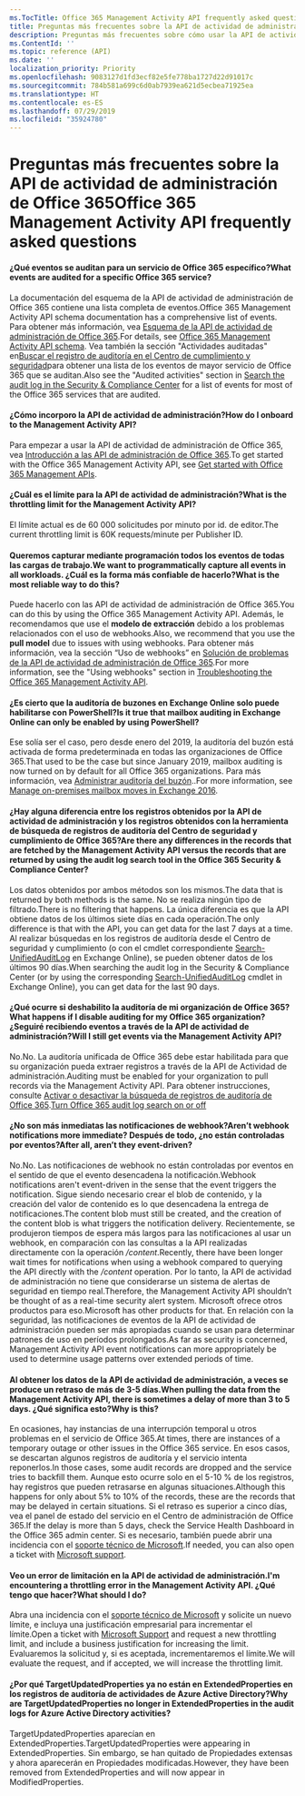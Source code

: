 ```yaml
---
ms.TocTitle: Office 365 Management Activity API frequently asked questions
title: Preguntas más frecuentes sobre la API de actividad de administración de Office 365
description: Preguntas más frecuentes sobre cómo usar la API de actividad de administración de Office 365
ms.ContentId: ''
ms.topic: reference (API)
ms.date: ''
localization_priority: Priority
ms.openlocfilehash: 9083127d1fd3ecf82e5fe778ba1727d22d91017c
ms.sourcegitcommit: 784b581a699c6d0ab7939ea621d5ecbea71925ea
ms.translationtype: HT
ms.contentlocale: es-ES
ms.lasthandoff: 07/29/2019
ms.locfileid: "35924780"
---
```

# <a name="office-365-management-activity-api-frequently-asked-questions"></a><span data-ttu-id="62bd4-103">Preguntas más frecuentes sobre la API de actividad de administración de Office 365</span><span class="sxs-lookup"><span data-stu-id="62bd4-103">Office 365 Management Activity API frequently asked questions</span></span>

#### <a name="what-events-are-audited-for-a-specific-office-365-service"></a><span data-ttu-id="62bd4-104">¿Qué eventos se auditan para un servicio de Office 365 específico?</span><span class="sxs-lookup"><span data-stu-id="62bd4-104">What events are audited for a specific Office 365 service?</span></span>

<span data-ttu-id="62bd4-105">La documentación del esquema de la API de actividad de administración de Office 365 contiene una lista completa de eventos.</span><span class="sxs-lookup"><span data-stu-id="62bd4-105">Office 365 Management Activity API schema documentation has a comprehensive list of events.</span></span> <span data-ttu-id="62bd4-106">Para obtener más información, vea [Esquema de la API de actividad de administración de Office 365](office-365-management-activity-api-schema.md).</span><span class="sxs-lookup"><span data-stu-id="62bd4-106">For details, see [Office 365 Management Activity API schema](office-365-management-activity-api-schema.md).</span></span> <span data-ttu-id="62bd4-107">Vea también la sección "Actividades auditadas" en[Buscar el registro de auditoría en el Centro de cumplimiento y seguridad](https://docs.microsoft.com/es-ES/office365/securitycompliance/search-the-audit-log-in-security-and-compliance#audited-activities)para obtener una lista de los eventos de mayor servicio de Office 365 que se auditan.</span><span class="sxs-lookup"><span data-stu-id="62bd4-107">Also see the "Audited activities" section in [Search the audit log in the Security & Compliance Center](https://docs.microsoft.com/en-us/office365/securitycompliance/search-the-audit-log-in-security-and-compliance#audited-activities) for a list of events for most of the Office 365 services that are audited.</span></span>

#### <a name="how-do-i-onboard-to-the-management-activity-api"></a><span data-ttu-id="62bd4-108">¿Cómo incorporo la API de actividad de administración?</span><span class="sxs-lookup"><span data-stu-id="62bd4-108">How do I onboard to the Management Activity API?</span></span>

<span data-ttu-id="62bd4-109">Para empezar a usar la API de actividad de administración de Office 365, vea [Introducción a las API de administración de Office 365](get-started-with-office-365-management-apis.md).</span><span class="sxs-lookup"><span data-stu-id="62bd4-109">To get started with the Office 365 Management Activity API, see [Get started with Office 365 Management APIs](get-started-with-office-365-management-apis.md).</span></span>
 
#### <a name="what-is-the-throttling-limit-for-the--management-activity-api"></a><span data-ttu-id="62bd4-110">¿Cuál es el límite para la API de actividad de administración?</span><span class="sxs-lookup"><span data-stu-id="62bd4-110">What is the throttling limit for the  Management Activity API?</span></span>

<span data-ttu-id="62bd4-111">El límite actual es de 60 000 solicitudes por minuto por id. de editor.</span><span class="sxs-lookup"><span data-stu-id="62bd4-111">The current throttling limit is 60K requests/minute per Publisher ID.</span></span> 

#### <a name="we-want-to-programmatically-capture-all-events-in-all-workloads-what-is-the-most-reliable-way-to-do-this"></a><span data-ttu-id="62bd4-112">Queremos capturar mediante programación todos los eventos de todas las cargas de trabajo.</span><span class="sxs-lookup"><span data-stu-id="62bd4-112">We want to programmatically capture all events in all workloads.</span></span> <span data-ttu-id="62bd4-113">¿Cuál es la forma más confiable de hacerlo?</span><span class="sxs-lookup"><span data-stu-id="62bd4-113">What is the most reliable way to do this?</span></span>

<span data-ttu-id="62bd4-114">Puede hacerlo con las API de actividad de administración de Office 365.</span><span class="sxs-lookup"><span data-stu-id="62bd4-114">You can do this by using the Office 365 Management Activity API.</span></span> <span data-ttu-id="62bd4-115">Además, le recomendamos que use el **modelo de extracción** debido a los problemas relacionados con el uso de webhooks.</span><span class="sxs-lookup"><span data-stu-id="62bd4-115">Also, we recommend that you use the **pull model** due to issues with using webhooks.</span></span> <span data-ttu-id="62bd4-116">Para obtener más información, vea la sección “Uso de webhooks” en [Solución de problemas de la API de actividad de administración de Office 365](troubleshooting-the-office-365-management-activity-api.md#using-webhooks).</span><span class="sxs-lookup"><span data-stu-id="62bd4-116">For more information, see the "Using webhooks" section in [Troubleshooting the Office 365 Management Activity API](troubleshooting-the-office-365-management-activity-api.md#using-webhooks).</span></span>

#### <a name="is-it-true-that-mailbox-auditing-in-exchange-online-can-only-be-enabled-by-using-powershell"></a><span data-ttu-id="62bd4-117">¿Es cierto que la auditoría de buzones en Exchange Online solo puede habilitarse con PowerShell?</span><span class="sxs-lookup"><span data-stu-id="62bd4-117">Is it true that mailbox auditing in Exchange Online can only be enabled by using PowerShell?</span></span>

<span data-ttu-id="62bd4-118">Ese solía ser el caso, pero desde enero del 2019, la auditoría del buzón está activada de forma predeterminada en todas las organizaciones de Office 365.</span><span class="sxs-lookup"><span data-stu-id="62bd4-118">That used to be the case but since January 2019, mailbox auditing is now turned on by default for all Office 365 organizations.</span></span> <span data-ttu-id="62bd4-119">Para más información, vea [Administrar auditoría del buzón](https://docs.microsoft.com/office365/securitycompliance/enable-mailbox-auditing)..</span><span class="sxs-lookup"><span data-stu-id="62bd4-119">For more information, see [Manage on-premises mailbox moves in Exchange 2016](https://docs.microsoft.com/office365/securitycompliance/enable-mailbox-auditing).</span></span>

#### <a name="are-there-any-differences-in-the-records-that-are-fetched-by-the-management-activity-api-versus-the-records-that-are-returned-by-using-the-audit-log-search-tool-in-the-office-365-security--compliance-center"></a><span data-ttu-id="62bd4-120">¿Hay alguna diferencia entre los registros obtenidos por la API de actividad de administración y los registros obtenidos con la herramienta de búsqueda de registros de auditoría del Centro de seguridad y cumplimiento de Office 365?</span><span class="sxs-lookup"><span data-stu-id="62bd4-120">Are there any differences in the records that are fetched by the Management Activity API versus the records that are returned by using the audit log search tool in the Office 365 Security & Compliance Center?</span></span>

<span data-ttu-id="62bd4-121">Los datos obtenidos por ambos métodos son los mismos.</span><span class="sxs-lookup"><span data-stu-id="62bd4-121">The data that is returned by both methods is the same.</span></span> <span data-ttu-id="62bd4-122">No se realiza ningún tipo de filtrado.</span><span class="sxs-lookup"><span data-stu-id="62bd4-122">There is no filtering that happens.</span></span> <span data-ttu-id="62bd4-123">La única diferencia es que la API obtiene datos de los últimos siete días en cada operación.</span><span class="sxs-lookup"><span data-stu-id="62bd4-123">The only difference is that with the API, you can get data for the last 7 days at a time.</span></span> <span data-ttu-id="62bd4-124">Al realizar búsquedas en los registros de auditoría desde el Centro de seguridad y cumplimiento (o con el cmdlet correspondiente [Search-UnifiedAuditLog](https://docs.microsoft.com/powershell/module/exchange/policy-and-compliance-audit/search-unifiedauditlog) en Exchange Online), se pueden obtener datos de los últimos 90 días.</span><span class="sxs-lookup"><span data-stu-id="62bd4-124">When searching the audit log in the Security & Compliance Center (or by using the corresponding [Search-UnifiedAuditLog](https://docs.microsoft.com/powershell/module/exchange/policy-and-compliance-audit/search-unifiedauditlog) cmdlet in Exchange Online), you can get data for the last 90 days.</span></span> 

#### <a name="what-happens-if-i-disable-auditing-for-my-office-365-organization-will-i-still-get-events-via-the-management-activity-api"></a><span data-ttu-id="62bd4-125">¿Qué ocurre si deshabilito la auditoría de mi organización de Office 365?</span><span class="sxs-lookup"><span data-stu-id="62bd4-125">What happens if I disable auditing for my Office 365 organization?</span></span> <span data-ttu-id="62bd4-126">¿Seguiré recibiendo eventos a través de la API de actividad de administración?</span><span class="sxs-lookup"><span data-stu-id="62bd4-126">Will I still get events via the Management Activity API?</span></span>

<span data-ttu-id="62bd4-127">No.</span><span class="sxs-lookup"><span data-stu-id="62bd4-127">No.</span></span> <span data-ttu-id="62bd4-128">La auditoría unificada de Office 365 debe estar habilitada para que su organización pueda extraer registros a través de la API de Actividad de administración.</span><span class="sxs-lookup"><span data-stu-id="62bd4-128">Auditing must be enabled for your organization to pull records via the Management Activity API.</span></span> <span data-ttu-id="62bd4-129">Para obtener instrucciones, consulte [Activar o desactivar la búsqueda de registros de auditoría de Office 365](https://docs.microsoft.com/office365/securitycompliance/turn-audit-log-search-on-or-off).</span><span class="sxs-lookup"><span data-stu-id="62bd4-129">[Turn Office 365 audit log search on or off](https://docs.microsoft.com/office365/securitycompliance/turn-audit-log-search-on-or-off)</span></span>

#### <a name="arent-webhook-notifications-more-immediate-after-all-arent-they-event-driven"></a><span data-ttu-id="62bd4-130">¿No son más inmediatas las notificaciones de webhook?</span><span class="sxs-lookup"><span data-stu-id="62bd4-130">Aren’t webhook notifications more immediate?</span></span> <span data-ttu-id="62bd4-131">Después de todo, ¿no están controladas por eventos?</span><span class="sxs-lookup"><span data-stu-id="62bd4-131">After all, aren’t they event-driven?</span></span>

<span data-ttu-id="62bd4-132">No.</span><span class="sxs-lookup"><span data-stu-id="62bd4-132">No.</span></span> <span data-ttu-id="62bd4-133">Las notificaciones de webhook no están controladas por eventos en el sentido de que el evento desencadena la notificación.</span><span class="sxs-lookup"><span data-stu-id="62bd4-133">Webhook notifications aren't event-driven in the sense that the event triggers the notification.</span></span> <span data-ttu-id="62bd4-134">Sigue siendo necesario crear el blob de contenido, y la creación del valor de contenido es lo que desencadena la entrega de notificaciones.</span><span class="sxs-lookup"><span data-stu-id="62bd4-134">The content blob must still be created, and the creation of the content blob is what triggers the notification delivery.</span></span> <span data-ttu-id="62bd4-135">Recientemente, se produjeron tiempos de espera más largos para las notificaciones al usar un webhook, en comparación con las consultas a la API realizadas directamente con la operación */content*.</span><span class="sxs-lookup"><span data-stu-id="62bd4-135">Recently, there have been longer wait times for notifications when using a webhook compared to querying the API directly with the */content* operation.</span></span> <span data-ttu-id="62bd4-136">Por lo tanto, la API de actividad de administración no tiene que considerarse un sistema de alertas de seguridad en tiempo real.</span><span class="sxs-lookup"><span data-stu-id="62bd4-136">Therefore, the Management Activity API shouldn’t be thought of as a real-time security alert system.</span></span> <span data-ttu-id="62bd4-137">Microsoft ofrece otros productos para eso.</span><span class="sxs-lookup"><span data-stu-id="62bd4-137">Microsoft has other products for that.</span></span> <span data-ttu-id="62bd4-138">En relación con la seguridad, las notificaciones de eventos de la API de actividad de administración pueden ser más apropiadas cuando se usan para determinar patrones de uso en períodos prolongados.</span><span class="sxs-lookup"><span data-stu-id="62bd4-138">As far as security is concerned, Management Activity API event notifications can more appropriately be used to determine usage patterns over extended periods of time.</span></span>

#### <a name="when-pulling-the-data-from-the-management-activity-api-there-is-sometimes-a-delay-of-more-than-3-to-5-days-why-is-this"></a><span data-ttu-id="62bd4-139">Al obtener los datos de la API de actividad de administración, a veces se produce un retraso de más de 3-5 días.</span><span class="sxs-lookup"><span data-stu-id="62bd4-139">When pulling the data from the Management Activity API, there is sometimes a delay of more than 3 to 5 days.</span></span> <span data-ttu-id="62bd4-140">¿Qué significa esto?</span><span class="sxs-lookup"><span data-stu-id="62bd4-140">Why is this?</span></span>

<span data-ttu-id="62bd4-141">En ocasiones, hay instancias de una interrupción temporal u otros problemas en el servicio de Office 365.</span><span class="sxs-lookup"><span data-stu-id="62bd4-141">At times, there are instances of a temporary outage or other issues in the Office 365 service.</span></span> <span data-ttu-id="62bd4-142">En esos casos, se descartan algunos registros de auditoría y el servicio intenta reponerlos.</span><span class="sxs-lookup"><span data-stu-id="62bd4-142">In those cases, some audit records are dropped and the service tries to backfill them.</span></span> <span data-ttu-id="62bd4-143">Aunque esto ocurre solo en el 5-10 % de los registros, hay registros que pueden retrasarse en algunas situaciones.</span><span class="sxs-lookup"><span data-stu-id="62bd4-143">Although this happens for only about 5% to 10% of the records, these are the records that may be delayed in certain situations.</span></span> <span data-ttu-id="62bd4-144">Si el retraso es superior a cinco días, vea el panel de estado del servicio en el Centro de administración de Office 365.</span><span class="sxs-lookup"><span data-stu-id="62bd4-144">If the delay is more than 5 days, check the Service Health Dashboard in the Office 365 admin center.</span></span> <span data-ttu-id="62bd4-145">Si es necesario, también puede abrir una incidencia con el [soporte técnico de Microsoft](https://support.office.com/article/contact-support-for-business-products-admin-help-32a17ca7-6fa0-4870-8a8d-e25ba4ccfd4b#ID0EAADAAA=online).</span><span class="sxs-lookup"><span data-stu-id="62bd4-145">If needed, you can also open a ticket with [Microsoft support](https://support.office.com/article/contact-support-for-business-products-admin-help-32a17ca7-6fa0-4870-8a8d-e25ba4ccfd4b#ID0EAADAAA=online).</span></span>

#### <a name="im-encountering-a-throttling-error-in-the-management-activity-api-what-should-i-do"></a><span data-ttu-id="62bd4-146">Veo un error de limitación en la API de actividad de administración.</span><span class="sxs-lookup"><span data-stu-id="62bd4-146">I'm encountering a throttling error in the Management Activity API.</span></span> <span data-ttu-id="62bd4-147">¿Qué tengo que hacer?</span><span class="sxs-lookup"><span data-stu-id="62bd4-147">What should I do?</span></span>

<span data-ttu-id="62bd4-148">Abra una incidencia con el [soporte técnico de Microsoft](https://support.office.com/article/contact-support-for-business-products-admin-help-32a17ca7-6fa0-4870-8a8d-e25ba4ccfd4b#ID0EAADAAA=online) y solicite un nuevo límite, e incluya una justificación empresarial para incrementar el límite.</span><span class="sxs-lookup"><span data-stu-id="62bd4-148">Open a ticket with [Microsoft Support](https://support.office.com/article/contact-support-for-business-products-admin-help-32a17ca7-6fa0-4870-8a8d-e25ba4ccfd4b#ID0EAADAAA=online) and request a new throttling limit, and include a business justification for increasing the limit.</span></span> <span data-ttu-id="62bd4-149">Evaluaremos la solicitud y, si es aceptada, incrementaremos el límite.</span><span class="sxs-lookup"><span data-stu-id="62bd4-149">We will evaluate the request, and if accepted, we will increase the throttling limit.</span></span>

#### <a name="why-are-targetupdatedproperties-no-longer-in-extendedproperties-in-the-audit-logs-for-azure-active-directory-activities"></a><span data-ttu-id="62bd4-150">¿Por qué TargetUpdatedProperties ya no están en ExtendedProperties en los registros de auditoría de actividades de Azure Active Directory?</span><span class="sxs-lookup"><span data-stu-id="62bd4-150">Why are TargetUpdatedProperties no longer in ExtendedProperties in the audit logs for Azure Active Directory activities?</span></span>

<span data-ttu-id="62bd4-151">TargetUpdatedProperties aparecían en ExtendedProperties.</span><span class="sxs-lookup"><span data-stu-id="62bd4-151">TargetUpdatedProperties were appearing in ExtendedProperties.</span></span> <span data-ttu-id="62bd4-152">Sin embargo, se han quitado de Propiedades extensas y ahora aparecerán en Propiedades modificadas.</span><span class="sxs-lookup"><span data-stu-id="62bd4-152">However, they have been removed from ExtendedProperties and will now appear in ModifiedProperties.</span></span>
